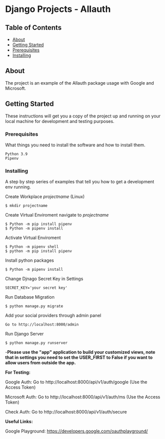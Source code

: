 # Django Projects - Allauth

## Table of Contents

- [About](#about)
- [Getting Started](#getting_started)
- [Prerequisites](#Prerequisites)
- [Installing](#Installing)




## About <a name = "about"></a>

The project is an example of the Allauth package usage with Google and Microsoft.

## Getting Started <a name = "getting_started"></a>

These instructions will get you a copy of the project up and running on your local machine for development and testing purposes.


### Prerequisites

What things you need to install the software and how to install them.

```
Python 3.9
Pipenv
```

### Installing

A step by step series of examples that tell you how to get a development env running.

Create Workplace *projectname* (Linux)

```
$ mkdir projectname
```

Create Virtual Enviroment
navigate to *projectname*

```
$ Python -m pip install pipenv
$ Python -m pipenv install
```

Activate Virtual Enviroment

```
$ Python -m pipenv shell
$ python -m pip install pipenv
```
Install python packages 

```
$ Python -m pipenv install
```

Change Djnago Secret Key in  Settings

```
SECRET_KEY='your secret key'
```

Run Database Migration 
```
$ python manage.py migrate
```

Add your social providers through admin panel
```
Go to http://localhost:8000/admin
```

Run Django Server 
```
$ python manage.py runserver
```

-**Please use the "app" application to build your customized views, note that in settings you need to set the USER_FIRST to False if you want to allow users from outside the app.**

**For Testing:**

Google Auth: Go to http://localhost:8000/api/v1/auth/google (Use the Access Token)

Microsoft Auth: Go to http://localhost:8000/api/v1/auth/ms (Use the Access Token)

Check Auth: Go to http://localhost:8000/api/v1/auth/secure

**Useful Links:**

Google Playground: https://developers.google.com/oauthplayground/
